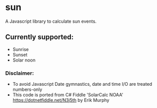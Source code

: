 # sun
A Javascript library to calculate sun events.

## Currently supported:

* Sunrise
* Sunset
* Solar noon

### Disclaimer:
* To avoid Javascript Date gymnastics, date and time I/O are treated numbers-only
* This code is ported from C# Fiddle 'SolarCalc NOAA' https://dotnetfiddle.net/N3j5th by Erik Murphy